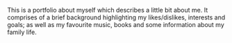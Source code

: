 This is a portfolio about myself which describes a little bit about me. It comprises of a brief background highlighting my likes/dislikes, interests and goals; as well as my favourite music, books and some information about my family life.
